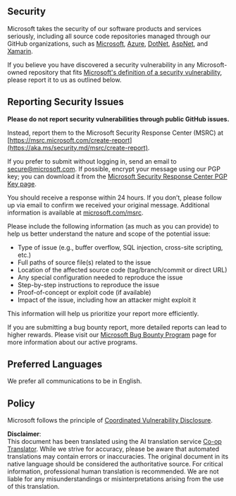 <!--
CO_OP_TRANSLATOR_METADATA:
{
  "original_hash": "57f14126c1c6add76b3aef3844dfe4e3",
  "translation_date": "2025-07-13T15:02:12+00:00",
  "source_file": "SECURITY.md",
  "language_code": "en"
}
-->
## Security

Microsoft takes the security of our software products and services seriously, including all source code repositories managed through our GitHub organizations, such as [Microsoft](https://github.com/Microsoft), [Azure](https://github.com/Azure), [DotNet](https://github.com/dotnet), [AspNet](https://github.com/aspnet), and [Xamarin](https://github.com/xamarin).

If you believe you have discovered a security vulnerability in any Microsoft-owned repository that fits [Microsoft's definition of a security vulnerability](https://aka.ms/security.md/definition), please report it to us as outlined below.

## Reporting Security Issues

**Please do not report security vulnerabilities through public GitHub issues.**

Instead, report them to the Microsoft Security Response Center (MSRC) at [https://msrc.microsoft.com/create-report](https://aka.ms/security.md/msrc/create-report).

If you prefer to submit without logging in, send an email to [secure@microsoft.com](mailto:secure@microsoft.com). If possible, encrypt your message using our PGP key; you can download it from the [Microsoft Security Response Center PGP Key page](https://aka.ms/security.md/msrc/pgp).

You should receive a response within 24 hours. If you don’t, please follow up via email to confirm we received your original message. Additional information is available at [microsoft.com/msrc](https://www.microsoft.com/msrc).

Please include the following information (as much as you can provide) to help us better understand the nature and scope of the potential issue:

  * Type of issue (e.g., buffer overflow, SQL injection, cross-site scripting, etc.)
  * Full paths of source file(s) related to the issue
  * Location of the affected source code (tag/branch/commit or direct URL)
  * Any special configuration needed to reproduce the issue
  * Step-by-step instructions to reproduce the issue
  * Proof-of-concept or exploit code (if available)
  * Impact of the issue, including how an attacker might exploit it

This information will help us prioritize your report more efficiently.

If you are submitting a bug bounty report, more detailed reports can lead to higher rewards. Please visit our [Microsoft Bug Bounty Program](https://aka.ms/security.md/msrc/bounty) page for more information about our active programs.

## Preferred Languages

We prefer all communications to be in English.

## Policy

Microsoft follows the principle of [Coordinated Vulnerability Disclosure](https://aka.ms/security.md/cvd).

**Disclaimer**:  
This document has been translated using the AI translation service [Co-op Translator](https://github.com/Azure/co-op-translator). While we strive for accuracy, please be aware that automated translations may contain errors or inaccuracies. The original document in its native language should be considered the authoritative source. For critical information, professional human translation is recommended. We are not liable for any misunderstandings or misinterpretations arising from the use of this translation.
